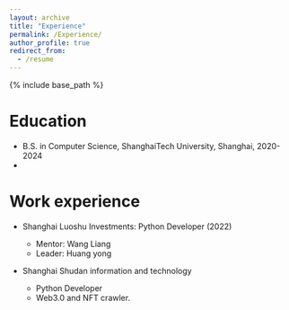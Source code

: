 ```yaml
---
layout: archive
title: "Experience"
permalink: /Experience/
author_profile: true
redirect_from:
  - /resume
---
```


{% include base_path %}

Education
======
* B.S. in Computer Science, ShanghaiTech University, Shanghai, 2020-2024
* 
Work experience
======
* Shanghai Luoshu Investments: Python Developer (2022)
  * Mentor: Wang Liang
  * Leader: Huang yong

* Shanghai Shudan information and technology 
  * Python Developer
  * Web3.0 and NFT crawler.
  
<!-- Skills
======
* Skill 1
* Skill 2
  * Sub-skill 2.1
  * Sub-skill 2.2
  * Sub-skill 2.3
* Skill 3

Publications
======
  <ul>{% for post in site.publications %}
    {% include archive-single-cv.html %}
  {% endfor %}</ul>
  
Talks
======
  <ul>{% for post in site.talks %}
    {% include archive-single-talk-cv.html %}
  {% endfor %}</ul>
  
Teaching
======
  <ul>{% for post in site.teaching %}
    {% include archive-single-cv.html %}
  {% endfor %}</ul>
  
Service and leadership
======
* Currently signed in to 43 different slack teams -->
